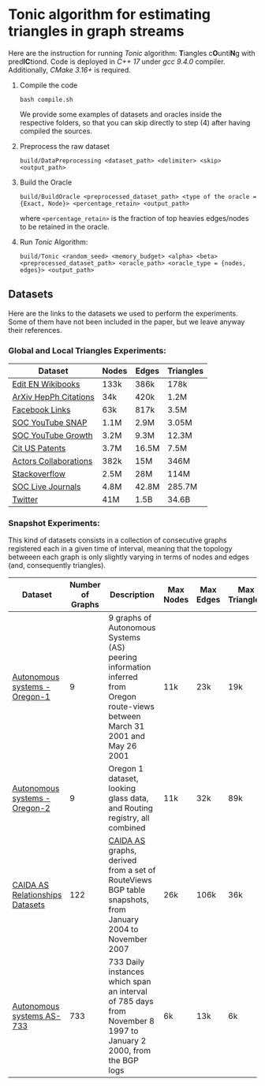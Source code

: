 # Tonic algorithm for estimating triangles in graph streams

Here are the instruction for running *Tonic* algorithm: **T**iangles c**O**unti**N**g with pred**IC**tiond. 
Code is deployed in *C++ 17* under *gcc 9.4.0* compiler. Additionally, *CMake 3.16+* is required.

1. Compile the code
   
   `bash compile.sh`

   We provide some examples of datasets and oracles inside the respective folders, so that you can skip directly to step (4) after having compiled the sources.
   
3. Preprocess the raw dataset
   
   `build/DataPreprocessing <dataset_path> <delimiter> <skip> <output_path>`

5. Build the Oracle

    `build/BuildOracle <preprocessed_dataset_path> <type of the oracle = {Exact, Node}> <percentage_retain> <output_path>`

   where `<percentage_retain>` is the fraction of top heavies edges/nodes to be retained in the oracle.

8. Run *Tonic* Algorithm: 

    `build/Tonic <random_seed> <memory_budget> <alpha> <beta> <preprocessed_dataset_path> <oracle_path> <oracle_type = {nodes, edges}> <output_path>`


## Datasets

Here are the links to the datasets we used to perform the experiments. Some of them have not been included in the paper, but we leave anyway their references.

### Global and Local Triangles Experiments:

| Dataset    | Nodes | Edges | Triangles |
| -------- | ------- | -------- | ------- |
| <a href=https://networkrepository.com/edit-enwikibooks.php>Edit EN Wikibooks</a>  | 133k | 386k | 178k |
| <a href=https://snap.stanford.edu/data/cit-HepPh.html>ArXiv HepPh Citations</a> | 34k | 420k | 1.2M |
| <a href=https://socialnetworks.mpi-sws.org/data-wosn2009.html>Facebook Links</a> | 63k | 817k | 3.5M |
| <a href=https://networkrepository.com/soc_youtube_snap.php>SOC YouTube SNAP</a> | 1.1M | 2.9M | 3.05M |
| <a href=https://networkrepository.com/soc-youtube-growth.php>SOC YouTube Growth</a> | 3.2M | 9.3M | 12.3M |
| <a href=https://snap.stanford.edu/data/cit-Patents.html>Cit US Patents</a> | 3.7M | 16.5M | 7.5M |
| <a href=http://konect.cc/networks/actor-collaboration>Actors Collaborations</a>| 382k | 15M | 346M |
| <a href=http://konect.cc/networks/sx-stackoverflow>Stackoverflow </a> | 2.5M | 28M | 114M |
| <a href=https://snap.stanford.edu/data/soc-LiveJournal1.html>SOC Live Journals</a> | 4.8M | 42.8M | 285.7M |
| <a href=https://anlab-kaist.github.io/traces/WWW2010>Twitter</a> | 41M | 1.5B | 34.6B |


### Snapshot Experiments:
This kind of datasets consists in a collection of consecutive graphs registered each in a given time of interval, 
meaning that the topology betweeen each graph is only slightly varying in terms of nodes and edges (and, consequently triangles).

| Dataset | Number of Graphs | Description | Max Nodes | Max Edges | Max Triangles |
| ------- | -------------------------- | ----------- | ---------------- | ---------------- | -------------------- |
| <a href=https://snap.stanford.edu/data/Oregon-1.html>Autonomous systems - Oregon-1</a> | 9 | 9 graphs of Autonomous Systems (AS) peering information inferred from Oregon route-views between March 31 2001 and May 26 2001 | 11k | 23k | 19k |
| <a href=https://snap.stanford.edu/data/Oregon-2.html>Autonomous systems - Oregon-2</a> | 9 | Oregon 1 dataset, looking glass data, and Routing registry, all combined | 11k | 32k | 89k |
| <a href=https://snap.stanford.edu/data/as-caida.html>CAIDA AS Relationships Datasets</a> | 122 | <a href=http://www.caida.org/data/active/as-relationships/.> CAIDA AS </a> graphs, derived from a set of RouteViews BGP table snapshots, from January 2004 to November 2007 | 26k | 106k | 36k | 
| <a href=https://snap.stanford.edu/data/as-733.html>Autonomous systems AS-733</a> | 733 | 733 Daily instances which span an interval of 785 days from November 8 1997 to January 2 2000, from the BGP logs | 6k | 13k | 6k |






